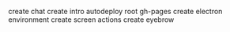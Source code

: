 create chat
create intro
autodeploy root gh-pages
create electron environment
create screen actions
create eyebrow